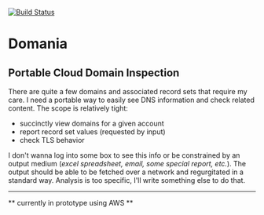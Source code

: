 [![Build Status](https://travis-ci.org/rdenson/domania.svg?branch=master)](https://travis-ci.org/rdenson/domania)

# Domania
## Portable Cloud Domain Inspection
There are quite a few domains and associated record sets that require my care. I
need a portable way to easily see DNS information and check related content. The
scope is relatively tight:
* succinctly view domains for a given account
* report record set values (requested by input)
* check TLS behavior

I don't wanna log into some box to see this info or be constrained by an output
medium (*excel spreadsheet, email, some special report, etc.*). The output should
be able to be fetched over a network and regurgitated in a standard way. Analysis
is too specific, I'll write something else to do that.

---
** currently in prototype using AWS **
